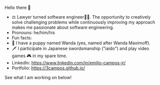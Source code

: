 Hello there 👋

- ⚖️ Lawyer turned software engineer👨‍💻. The opportunity to creatively solve challenging problems while continuously improving my approach makes me passionate about software engineering.
- Pronouns: he/him/his
-  Fun facts: 
  - 🐶 I have a puppy named Wanda (yes, named after Wanda Maximoff).
  - 🗡 I participate in Japanese swordsmanship ("iaido") and play video games 🎮 in my spare time.
- LinkedIn: https://www.linkedin.com/in/emilio-campos-jr/
- Portfolio: https://3campos.github.io/

See what I am working on below!
